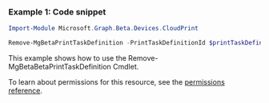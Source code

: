 ### Example 1: Code snippet

```powershellImport-Module Microsoft.Graph.Beta.Devices.CloudPrint

Remove-MgBetaPrintTaskDefinition -PrintTaskDefinitionId $printTaskDefinitionId
```
This example shows how to use the Remove-MgBetaBetaPrintTaskDefinition Cmdlet.
To learn about permissions for this resource, see the [permissions reference](/graph/permissions-reference).

